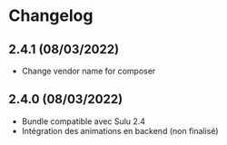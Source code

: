 # Changelog

## 2.4.1 (08/03/2022)

- Change vendor name for composer

## 2.4.0 (08/03/2022)

+ Bundle compatible avec Sulu 2.4
+ Intégration des animations en backend (non finalisé)